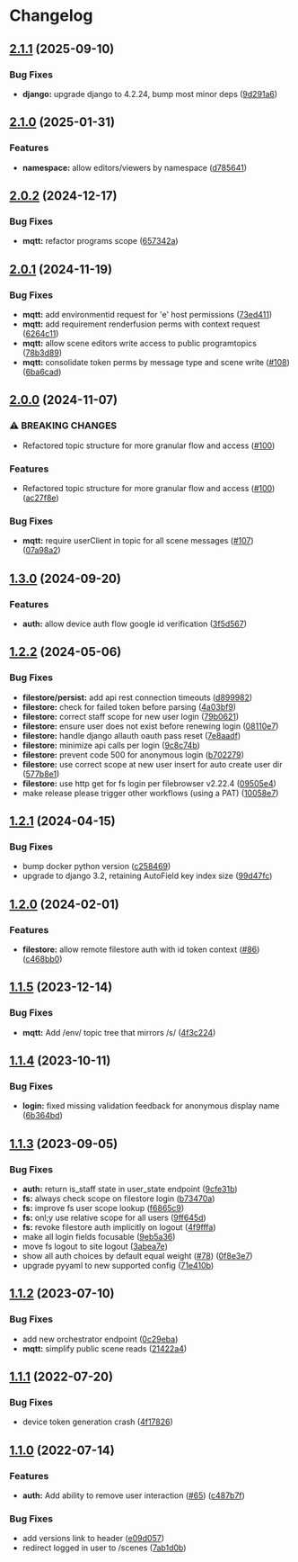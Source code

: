 # Changelog


## [2.1.1](https://github.com/arenaxr/arena-account/compare/v2.1.0...v2.1.1) (2025-09-10)


### Bug Fixes

* **django:** upgrade django to 4.2.24, bump most minor deps ([9d291a6](https://github.com/arenaxr/arena-account/commit/9d291a66bdad41c03048b18599dd3f6313f571f6))

## [2.1.0](https://github.com/arenaxr/arena-account/compare/v2.0.2...v2.1.0) (2025-01-31)


### Features

* **namespace:** allow editors/viewers by namespace ([d785641](https://github.com/arenaxr/arena-account/commit/d7856411df6e7233ebf0609f56556bc3aa0fe326))

## [2.0.2](https://github.com/arenaxr/arena-account/compare/v2.0.1...v2.0.2) (2024-12-17)


### Bug Fixes

* **mqtt:** refactor programs scope ([657342a](https://github.com/arenaxr/arena-account/commit/657342a7f27d73adcda4e948bf27202fdd5ed69a))

## [2.0.1](https://github.com/arenaxr/arena-account/compare/v2.0.0...v2.0.1) (2024-11-19)


### Bug Fixes

* **mqtt:** add environmentid request for 'e' host permissions ([73ed411](https://github.com/arenaxr/arena-account/commit/73ed41136841eed337f861f2e5ca82c57d1f1436))
* **mqtt:** add requirement renderfusion perms with context request ([6264c11](https://github.com/arenaxr/arena-account/commit/6264c11528001cc36ada7c87ac2c82bda9b29155))
* **mqtt:** allow scene editors write access to public programtopics ([78b3d89](https://github.com/arenaxr/arena-account/commit/78b3d8964172ae6b9355296c343d48ceb257903a))
* **mqtt:** consolidate token perms by message type and scene write ([#108](https://github.com/arenaxr/arena-account/issues/108)) ([6ba6cad](https://github.com/arenaxr/arena-account/commit/6ba6cad0514504b6fc17c04d03c02a4a1c50a1ea))

## [2.0.0](https://github.com/arenaxr/arena-account/compare/v1.3.0...v2.0.0) (2024-11-07)


### ⚠ BREAKING CHANGES

* Refactored topic structure for more granular flow and access ([#100](https://github.com/arenaxr/arena-account/issues/100))

### Features

* Refactored topic structure for more granular flow and access ([#100](https://github.com/arenaxr/arena-account/issues/100)) ([ac27f8e](https://github.com/arenaxr/arena-account/commit/ac27f8ec11479b1949cd28ee8f5a7f58a3ec331a))


### Bug Fixes

* **mqtt:** require userClient in topic for all scene messages ([#107](https://github.com/arenaxr/arena-account/issues/107)) ([07a98a2](https://github.com/arenaxr/arena-account/commit/07a98a2b42b05ab430bcf4158e0c37795b966dce))

## [1.3.0](https://github.com/arenaxr/arena-account/compare/v1.2.2...v1.3.0) (2024-09-20)


### Features

* **auth:** allow device auth flow google id verification ([3f5d567](https://github.com/arenaxr/arena-account/commit/3f5d5675d1f8c65aeeedc777654906460707f8ae))

## [1.2.2](https://github.com/arenaxr/arena-account/compare/v1.2.1...v1.2.2) (2024-05-06)


### Bug Fixes

* **filestore/persist:** add api rest connection timeouts ([d899982](https://github.com/arenaxr/arena-account/commit/d8999826475b56c63bf7cdb692e4450f23a9629f))
* **filestore:** check for failed token before parsing ([4a03bf9](https://github.com/arenaxr/arena-account/commit/4a03bf9ff7bd8656f0bc67c7dcf902edf96eadd3))
* **filestore:** correct staff scope for new user login ([79b0621](https://github.com/arenaxr/arena-account/commit/79b06210beb6e982ec210befd0b6146c184a1902))
* **filestore:** ensure user does not exist before renewing login ([08110e7](https://github.com/arenaxr/arena-account/commit/08110e781eef94240918baceadb8100dc01fb526))
* **filestore:** handle django allauth oauth pass reset ([7e8aadf](https://github.com/arenaxr/arena-account/commit/7e8aadf89d4a894b0e59c4b7c8622fd6af8c30be))
* **filestore:** minimize api calls per login ([9c8c74b](https://github.com/arenaxr/arena-account/commit/9c8c74b8a31ba52be919f7282e437af9cebd0e60))
* **filestore:** prevent code 500 for anonymous login ([b702279](https://github.com/arenaxr/arena-account/commit/b702279378a43fb37296bce5d6bdafc17ab8c65c))
* **filestore:** use correct scope at new user insert for auto create user dir ([577b8e1](https://github.com/arenaxr/arena-account/commit/577b8e111114ff210dbd5a43a197ead5c55cfece))
* **filestore:** use http get for fs login per filebrowser v2.22.4 ([09505e4](https://github.com/arenaxr/arena-account/commit/09505e4388bb7c99c6bea0ae8940f06ade90de8f))
* make release please trigger other workflows (using a PAT) ([10058e7](https://github.com/arenaxr/arena-account/commit/10058e78d0b37a4654eea528123df88f3a038a97))

## [1.2.1](https://github.com/arenaxr/arena-account/compare/v1.2.0...v1.2.1) (2024-04-15)


### Bug Fixes

* bump docker python version ([c258469](https://github.com/arenaxr/arena-account/commit/c25846950ed645b2e59ae12de65381b682fcbe8e))
* upgrade to django 3.2, retaining AutoField key index size ([99d47fc](https://github.com/arenaxr/arena-account/commit/99d47fc465b49089a91f1dfc1d3d806b2b14a4bc))

## [1.2.0](https://github.com/arenaxr/arena-account/compare/v1.1.5...v1.2.0) (2024-02-01)


### Features

* **filestore:** allow remote filestore auth with id token context ([#86](https://github.com/arenaxr/arena-account/issues/86)) ([c468bb0](https://github.com/arenaxr/arena-account/commit/c468bb09dab1d28f8b412c5c91407a11ec346b28))

## [1.1.5](https://github.com/arenaxr/arena-account/compare/v1.1.4...v1.1.5) (2023-12-14)


### Bug Fixes

* **mqtt:** Add /env/ topic tree that mirrors /s/ ([4f3c224](https://github.com/arenaxr/arena-account/commit/4f3c224b18be637ef0b1737271ff53d13b468a54))

## [1.1.4](https://github.com/arenaxr/arena-account/compare/v1.1.3...v1.1.4) (2023-10-11)


### Bug Fixes

* **login:** fixed missing validation feedback for anonymous display name ([6b364bd](https://github.com/arenaxr/arena-account/commit/6b364bd72dbfb3e190bd11ff79200493e30c6cd5))

## [1.1.3](https://github.com/arenaxr/arena-account/compare/v1.1.2...v1.1.3) (2023-09-05)


### Bug Fixes

* **auth:** return is_staff state in user_state endpoint ([9cfe31b](https://github.com/arenaxr/arena-account/commit/9cfe31b188aae04146ddaefcda6ae8a5ce984039))
* **fs:** always check scope on filestore login ([b73470a](https://github.com/arenaxr/arena-account/commit/b73470a1ebf29b93e5ad1d1bfcb78dbcb5b5f986))
* **fs:** improve fs user scope lookup ([f6865c9](https://github.com/arenaxr/arena-account/commit/f6865c9514cbedd756804bc1d4eaf32e29e139bf))
* **fs:** onl;y use relative scope for all users ([9ff645d](https://github.com/arenaxr/arena-account/commit/9ff645d05c76d6cdbdbad60ec87adee7396d9185))
* **fs:** revoke filestore auth implicitly on logout ([4f9fffa](https://github.com/arenaxr/arena-account/commit/4f9fffa7fa18710c4a9d06cf457315f521046f01))
* make all login fields focusable ([9eb5a36](https://github.com/arenaxr/arena-account/commit/9eb5a36324ef8a956006b2c6940ac6745e5a1b3b))
* move fs logout to site logout ([3abea7e](https://github.com/arenaxr/arena-account/commit/3abea7e5baeb1d7e9faef458ad6315e5458b3d08))
* show all auth choices by default equal weight ([#78](https://github.com/arenaxr/arena-account/issues/78)) ([0f8e3e7](https://github.com/arenaxr/arena-account/commit/0f8e3e743c3eae4841b6d7e5c3d63195c2399b39))
* upgrade pyyaml to new supported config ([71e410b](https://github.com/arenaxr/arena-account/commit/71e410b86ed00263d5aadc8cd2a996c1264e5987))

## [1.1.2](https://github.com/arenaxr/arena-account/compare/v1.1.1...v1.1.2) (2023-07-10)


### Bug Fixes

* add new orchestrator endpoint ([0c29eba](https://github.com/arenaxr/arena-account/commit/0c29ebaf23f1a445a5dd543315dfacb903e80ee1))
* **mqtt:** simplify public scene reads ([21422a4](https://github.com/arenaxr/arena-account/commit/21422a46f41885c36e3ad9a98376d86d32764563))

## [1.1.1](https://github.com/arenaxr/arena-account/compare/v1.1.0...v1.1.1) (2022-07-20)


### Bug Fixes

* device token generation crash ([4f17826](https://github.com/arenaxr/arena-account/commit/4f178262e93dc937cc4c21901f8f1f990b09d1be))

## [1.1.0](https://github.com/conix-center/arena-account/compare/v1.0.1...v1.1.0) (2022-07-14)


### Features

* **auth:** Add ability to remove user interaction ([#65](https://github.com/conix-center/arena-account/issues/65)) ([c487b7f](https://github.com/conix-center/arena-account/commit/c487b7fb0c2b3359c07314652499060eabdbfa5b))


### Bug Fixes

* add versions link to header ([e09d057](https://github.com/conix-center/arena-account/commit/e09d05793139e7ee3308be0d972fe57aae5a8861))
* redirect logged in user to /scenes ([7ab1d0b](https://github.com/conix-center/arena-account/commit/7ab1d0bd62fb717629fdacd365a6c3a33868d392))
